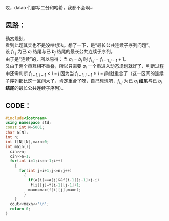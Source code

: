 哎，dalao 们都写二分和哈希，我都不会啊~
## 思路：
动态规划。  
看到此题其实也不是没啥想法。想了一下，是“最长公共连续子序列问题”。  
设 $f_{i,j}$ 为已 $a_i$ 结尾与已 $b_j$ 结尾的最长公共连续子序列。    
由于是“连续”的，所以易得：当 $a_i = b_j$ 时 $f_{i,j}=f_{i-1,j-1}+1$。  
又由于两个串互相不重叠，所以只需要 $a_i$ 一个串进入动态规划就好了，判断过程中还需判断 $f_{i-1,j-1} < i-j$ 因为当 $f_{i-1,j-1} \ge i-j$时就重合了（这一区间的连续子序列都比这一区间大了，肯定重合了呀，自己想想吧，$f_{i,j}$ 为已 $a_i$ **结尾**与已 $b_j$ **结尾**的最长公共连续子序列）。

## CODE：
```cpp
#include<iostream>
using namespace std;
const int N=5001;
char a[N];
int n;
int f[N][N],maxn=0;
int main(){
  cin>>n;
  cin>>a+1;
  for(int i=1;i<=n-1;i++)
    {
      for(int j=i+1;j<=n;j++)
	    {
	      if(a[i]==a[j]&&f[i-1][j-1]<j-i)
	       f[i][j]=f[i-1][j-1]+1;
	      maxn=max(f[i][j],maxn);
    	}
    }
  cout<<maxn<<'\n';
  return 0;
}

```
